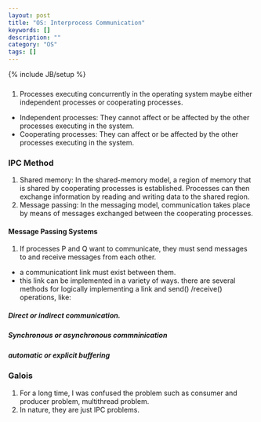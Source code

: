 ```yaml
---
layout: post
title: "OS: Interprocess Communication"
keywords: []
description: ""
category: "OS"
tags: []
---
```

{% include JB/setup %}

###
1. Processes executing concurrently in the operating system maybe either
   independent processes or cooperating processes.

- Independent processes: They cannot affect or be affected by the other
  processes executing in the system.
- Cooperating processes: They can affect or be affected by the other processes
  executing in the system.


### IPC Method
1. Shared memory: In the shared-memory model, a region of memory that is shared
   by cooperating processes is established. Processes can then exchange
   information by reading and writing data to the shared region.
2. Message passing: In the messaging model, communication takes place by means
   of messages exchanged between the cooperating processes.



#### Message Passing Systems
1. If processes P and Q want to communicate, they must send messages to and
   receive messages from each other.
- a communicationt link must exist between them.
- this link can be implemented in a variety of ways. there are several methods
  for logically implementing a link and send() /receive() operations, like:

##### Direct or indirect communication. 
##### Synchronous or asynchronous commninication
##### automatic or explicit buffering






### Galois
1. For a long time, I was confused the problem such as consumer and producer
   problem, multithread problem.
2. In nature, they are just IPC problems.

